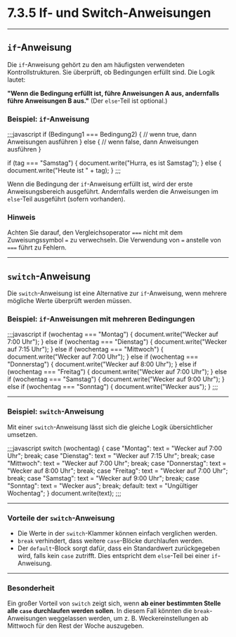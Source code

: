 # 7.3.5 If- und Switch-Anweisungen

---

## `if`-Anweisung

Die `if`-Anweisung gehört zu den am häufigsten verwendeten Kontrollstrukturen. Sie überprüft, ob Bedingungen erfüllt sind. Die Logik lautet:

**"Wenn die Bedingung erfüllt ist, führe Anweisungen A aus, andernfalls führe Anweisungen B aus."** (Der `else`-Teil ist optional.)

### Beispiel: `if`-Anweisung
;;;javascript
if (Bedingung1 === Bedingung2) {
  // wenn true, dann Anweisungen ausführen
} else {
  // wenn false, dann Anweisungen ausführen
}

if (tag === "Samstag") {
  document.write("Hurra, es ist Samstag");
} else {
  document.write("Heute ist " + tag);
}
;;;

Wenn die Bedingung der `if`-Anweisung erfüllt ist, wird der erste Anweisungsbereich ausgeführt. Andernfalls werden die Anweisungen im `else`-Teil ausgeführt (sofern vorhanden).

### Hinweis

Achten Sie darauf, den Vergleichsoperator `===` nicht mit dem Zuweisungssymbol `=` zu verwechseln. Die Verwendung von `=` anstelle von `===` führt zu Fehlern.

---

## `switch`-Anweisung

Die `switch`-Anweisung ist eine Alternative zur `if`-Anweisung, wenn mehrere mögliche Werte überprüft werden müssen.

### Beispiel: `if`-Anweisungen mit mehreren Bedingungen
;;;javascript
if (wochentag === "Montag") {
  document.write("Wecker auf 7:00 Uhr");
} else if (wochentag === "Dienstag") {
  document.write("Wecker auf 7:15 Uhr");
} else if (wochentag === "Mittwoch") {
  document.write("Wecker auf 7:00 Uhr");
} else if (wochentag === "Donnerstag") {
  document.write("Wecker auf 8:00 Uhr");
} else if (wochentag === "Freitag") {
  document.write("Wecker auf 7:00 Uhr");
} else if (wochentag === "Samstag") {
  document.write("Wecker auf 9:00 Uhr");
} else if (wochentag === "Sonntag") {
  document.write("Wecker aus");
}
;;;

---

### Beispiel: `switch`-Anweisung
Mit einer `switch`-Anweisung lässt sich die gleiche Logik übersichtlicher umsetzen.

;;;javascript
switch (wochentag) {
  case "Montag":
    text = "Wecker auf 7:00 Uhr";
    break;
  case "Dienstag":
    text = "Wecker auf 7:15 Uhr";
    break;
  case "Mittwoch":
    text = "Wecker auf 7:00 Uhr";
    break;
  case "Donnerstag":
    text = "Wecker auf 8:00 Uhr";
    break;
  case "Freitag":
    text = "Wecker auf 7:00 Uhr";
    break;
  case "Samstag":
    text = "Wecker auf 9:00 Uhr";
    break;
  case "Sonntag":
    text = "Wecker aus";
    break;
  default:
    text = "Ungültiger Wochentag";
}
document.write(text);
;;;

---

### Vorteile der `switch`-Anweisung

- Die Werte in der `switch`-Klammer können einfach verglichen werden.
- `break` verhindert, dass weitere `case`-Blöcke durchlaufen werden.
- Der `default`-Block sorgt dafür, dass ein Standardwert zurückgegeben wird, falls kein `case` zutrifft. Dies entspricht dem `else`-Teil bei einer `if`-Anweisung.

---

### Besonderheit

Ein großer Vorteil von `switch` zeigt sich, wenn **ab einer bestimmten Stelle alle `case` durchlaufen werden sollen**. In diesem Fall könnten die `break`-Anweisungen weggelassen werden, um z. B. Weckereinstellungen ab Mittwoch für den Rest der Woche auszugeben.
